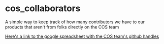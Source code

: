 cos_collaborators
=================

A simple way to keep track of how many contributors we have to our products that aren't from folks directly on the COS team

[Here's a link to the google spreadsheet with the COS team's github handles](https://docs.google.com/spreadsheets/d/1w-WuKwE_8lSa4iSSUc5s39381Da3BpiGhyTbFp9PrVo/edit?usp=sharing)
